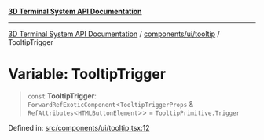 [**3D Terminal System API Documentation**](../../../../README.md)

***

[3D Terminal System API Documentation](../../../../README.md) / [components/ui/tooltip](../README.md) / TooltipTrigger

# Variable: TooltipTrigger

> `const` **TooltipTrigger**: `ForwardRefExoticComponent`\<`TooltipTriggerProps` & `RefAttributes`\<`HTMLButtonElement`\>\> = `TooltipPrimitive.Trigger`

Defined in: [src/components/ui/tooltip.tsx:12](https://github.com/Dicommunitas/ThreeJS_Terminal_3D/blob/ddd5d4bcdcae7e6ea863634448491f6c8a8bd764/src/components/ui/tooltip.tsx#L12)
